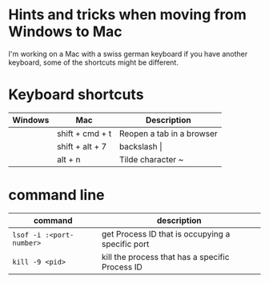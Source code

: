 # Hints and tricks when moving from Windows to Mac

I'm working on a Mac with a swiss german keyboard if you have another keyboard, some of the shortcuts might be different.

# Keyboard shortcuts

| Windows | Mac | Description |
| --- | --- | --- |
|  | shift + cmd + t | Reopen a tab in a browser |
|  | shift + alt + 7 | backslash \|
|  | alt + n | Tilde character ~ |


# command line

| command | description |
| --- | --- |
| `lsof -i :<port-number>` | get Process ID that is occupying a specific port |
| `kill -9 <pid>` | kill the process that has a specific Process ID |
